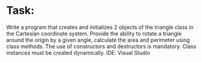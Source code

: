 # Task: 
Write a program that creates and initializes 2 objects of the triangle class in the Cartesian coordinate system.
Provide the ability to rotate a triangle around the origin by a given angle, calculate the area and perimeter using class methods. 
The use of constructors and destructors is mandatory. Class instances must be created dynamically.
IDE: Visual Studio
